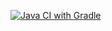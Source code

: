 [![Java CI with Gradle](https://github.com/KindCoffeeBear/hwApiTestingCI/actions/workflows/gradle.yml/badge.svg)](https://github.com/KindCoffeeBear/hwApiTestingCI/actions/workflows/gradle.yml)